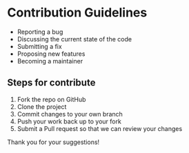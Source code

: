 # Contribution Guidelines

- Reporting a bug
- Discussing the current state of the code
- Submitting a fix
- Proposing new features
- Becoming a maintainer

## Steps for contribute

1. Fork the repo on GitHub
2. Clone the project
3. Commit changes to your own branch
4. Push your work back up to your fork
5. Submit a Pull request so that we can review your changes

Thank you for your suggestions!